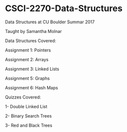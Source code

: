 # CSCI-2270-Data-Structures

Data Structures at CU Boulder Summar 2017

Taught by Samantha Molnar

Data Structures Covered:

Assignment 1: Pointers

Assignment 2: Arrays

Assignment 3: Linked Lists

Assignment 5: Graphs

Assignment 6: Hash Maps

Quizzes Covered:

1- Double Linked List

2- Binary Search Trees

3- Red and Black Trees
